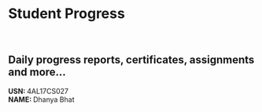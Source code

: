 # Student Progress
<br>

## Daily progress reports, certificates, assignments and more...

<b> USN: </b> 4AL17CS027    <br>
<b> NAME: </b>  Dhanya Bhat
